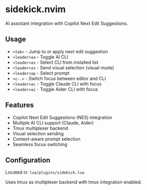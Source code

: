 # sidekick.nvim

AI assistant integration with Copilot Next Edit Suggestions.

## Usage

- `<tab>` - Jump to or apply next edit suggestion
- `<leader>aa` - Toggle AI CLI
- `<leader>as` - Select CLI from installed list
- `<leader>as` - Send visual selection (visual mode)
- `<leader>ap` - Select prompt
- `<c-.>` - Switch focus between editor and CLI
- `<leader>ac` - Toggle Claude CLI with focus
- `<leader>ai` - Toggle Aider CLI with focus

## Features

- Copilot Next Edit Suggestions (NES) integration
- Multiple AI CLI support (Claude, Aider)
- Tmux multiplexer backend
- Visual selection sending
- Context-aware prompt selection
- Seamless focus switching

## Configuration

Located in: `lua/plugins/sidekick.lua`

Uses tmux as multiplexer backend with tmux integration enabled.
